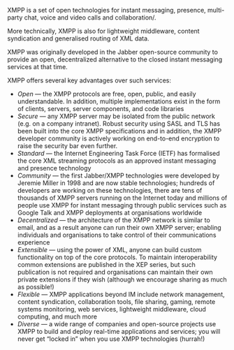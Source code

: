 XMPP is a set of open technologies for instant messaging, presence, multi-party chat, voice and video calls and collaboration/.

More technically, XMPP is also for lightweight middleware, content syndication and generalised routing of XML data.

XMPP was originally developed in the Jabber open-source community to provide an open, decentralized alternative to the closed instant messaging services at that time. 

XMPP offers several key advantages over such services:
* *Open* — the XMPP protocols are free, open, public, and easily understandable. In addition, multiple implementations exist in the form of clients, servers, server components, and code libraries
* *Secure* — any XMPP server may be isolated from the public network (e.g. on a company intranet). Robust security using SASL and TLS has been built into the core XMPP specifications and in addition, the XMPP developer community is actively working on end-to-end encryption to raise the security bar even further.
* *Standard* — the Internet Engineering Task Force (IETF) has formalised the core XML streaming protocols as an approved instant messaging and presence technology
* *Community* — the first Jabber/XMPP technologies were developed by Jeremie Miller in 1998 and are now stable technologies; hundreds of developers are working on these technologies, there are tens of thousands of XMPP servers running on the Internet today and millions of people use XMPP for instant messaging through public services such as Google Talk and XMPP deployments at organisations worldwide
* *Decentralized* — the architecture of the XMPP network is similar to email, and as a result anyone can run their own XMPP server; enabling individuals and organisations to take control of their communications experience
* *Extensible* — using the power of XML, anyone can build custom functionality on top of the core protocols. To maintain interoperability common extensions are published in the XEP series, but such publication is not required and organisations can maintain their own private extensions if they wish (although we encourage sharing as much as possible!)
* *Flexible* — XMPP applications beyond IM include network management, content syndication, collaboration tools, file sharing, gaming, remote systems monitoring, web services, lightweight middleware, cloud computing, and much more
* *Diverse* — a wide range of companies and open-source projects use XMPP to build and deploy real-time applications and services; you will never get “locked in” when you use XMPP technologies (hurrah!)

